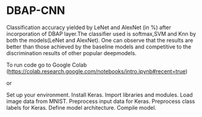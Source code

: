 #  DBAP-CNN

Classification accuracy yielded by LeNet and AlexNet (in %) after incorporation of DBAP layer.The classifier used is softmax,SVM and Knn by both the models(LeNet and AlexNet). One can observe that the results are better than those achieved by the baseline models and competitive to the discrimination results of other popular deepmodels.


To run code go to Google Colab (https://colab.research.google.com/notebooks/intro.ipynb#recent=true)

or 

Set up your environment.
Install Keras.
Import libraries and modules.
Load image data from MNIST.
Preprocess input data for Keras.
Preprocess class labels for Keras.
Define model architecture.
Compile model.



